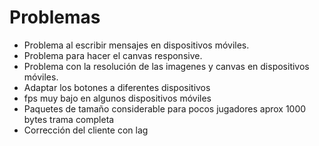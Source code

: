 # Problemas 
- Problema al escribir mensajes en dispositivos móviles.
- Problema para hacer el canvas responsive. 
- Problema con la resolución de las imagenes y canvas en dispositivos móviles.
- Adaptar los botones a diferentes dispositivos
- fps muy bajo en algunos dispositivos móviles
- Paquetes de tamaño considerable para pocos jugadores aprox 1000 bytes trama completa
- Corrección del cliente con lag
 


